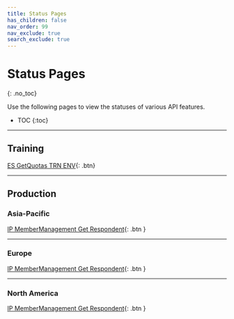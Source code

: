 ```yaml
---
title: Status Pages
has_children: false
nav_order: 99
nav_exclude: true
search_exclude: true
---
```


# Status Pages
{: .no_toc}

Use the following pages to view the statuses of various API features.

* TOC
{:toc}

---

## Training

[ES GetQuotas TRN ENV](http://stats.pingdom.com/oushrv8s0ynu/5782188){: .btn}

---

## Production

### Asia-Pacific

[IP MemberManagement Get Respondent](http://stats.pingdom.com/oushrv8s0ynu/5418829){: .btn }

---

### Europe

[IP MemberManagement Get Respondent](http://stats.pingdom.com/oushrv8s0ynu/5418817){: .btn }

---

### North America

[IP MemberManagement Get Respondent](http://stats.pingdom.com/oushrv8s0ynu/4534068){: .btn }

